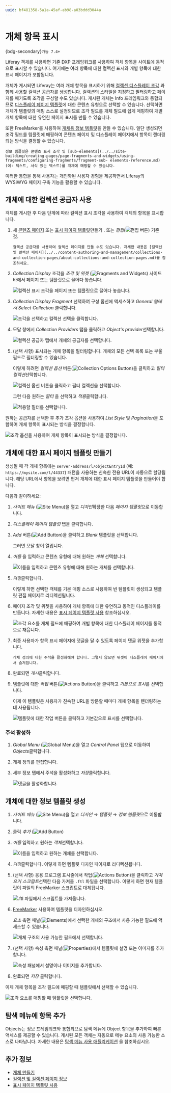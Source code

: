 ```yaml
---
uuid: bf481358-5a1a-45af-ab98-a03bddd3044a
---
```


# 개체 항목 표시

{bdg-secondary}`가능 7.4+`

Liferay 객체를 사용하면 기존 DXP 프레임워크를 사용하여 객체 항목을 사이트에 동적으로 표시할 수 있습니다. 여기에는 여러 항목에 대한 컬렉션 표시와 개별 항목에 대한 표시 페이지가 포함됩니다.

개체가 게시되면 Liferay는 여러 개체 항목을 표시하기 위해 [컬렉션 디스플레이 조각](../../site-building/displaying-content/additional-content-display-options/displaying-collections.md#adding-a-collection-display-fragment-to-a-page) 과 함께 사용할 컬렉션 공급자를 생성합니다. 컬렉션의 스타일을 지정하고 필터링하고 페이지를 매기도록 조각을 구성할 수도 있습니다. 게시된 개체는 Info 프레임워크와 통합되므로 [디스플레이 페이지 템플릿](../../site-building/displaying-content/using-display-page-templates.md)에 대한 콘텐츠 유형으로 선택할 수 있습니다. 선택하면 개체가 템플릿의 매핑 소스로 설정되므로 조각 필드를 개체 필드에 쉽게 매핑하여 개별 개체 항목에 대한 유연한 페이지 표시를 만들 수 있습니다.

또한 FreeMarker를 사용하여 [개체용 정보 템플릿](#creating-information-templates-for-objects)을 만들 수 있습니다. 일단 생성되면 조각 필드를 템플릿에 매핑하여 콘텐츠 페이지 및 디스플레이 페이지에서 항목이 렌더링되는 방식을 결정할 수 있습니다.

```{note}
정보 템플릿은 콘텐츠 표시 조각 및 [sub-elements](../../site-building/creating-pages/page-fragments-and-widgets/using-fragments/configuring-fragments/fragment-sub- elements-reference.md)(예: 텍스트, 서식 있는 텍스트)를 개체에 매핑할 수 있습니다.
```

이러한 통합을 통해 사용자는 개인화된 사용자 경험을 제공하면서 Liferay의 WYSIWYG 페이지 구축 기능을 활용할 수 있습니다.

## 개체에 대한 컬렉션 공급자 사용

객체를 게시한 후 다음 단계에 따라 컬렉션 표시 조각을 사용하여 객체의 항목을 표시합니다.

1. 새 [콘텐츠 페이지](../../site-building/creating-pages/using-content-pages.md) 또는 [표시 페이지 템플릿](../../site-building/displaying-content/using-display-page-templates/creating-and-managing-display-page-templates.md)만들기 . 또는 *편집*(![편집 버튼](../../images/icon-edit-pencil.png)) 기존 것. 

   ```{note}
   컬렉션 공급자를 사용하여 컬렉션 페이지를 만들 수도 있습니다. 자세한 내용은 [컬렉션 및 컬렉션 페이지](../../content-authoring-and-management/collections-and-collection-pages/about-collections-and-collection-pages.md)를 참조하세요.
   ```

1. *Collection Display* 조각을 *조각 및 위젯* (![Fragments and Widgets](../../images/icon-plus.png)) 사이드바에서 페이지 또는 템플릿으로 끌어다 놓습니다.
   
   ![컬렉션 표시 조각을 페이지 또는 템플릿으로 끌어다 놓습니다.](./displaying-object-entries/images/01.png)

1. *Collection Display Fragment* 선택하여 구성 옵션에 액세스하고 *General 탭에서 Select Collection* 클릭합니다.
   
   ![조각을 선택하고 컬렉션 선택을 클릭합니다.](../objects/displaying-object-entries/images/02.png)

1. 모달 창에서 *Collection Providers* 탭을 클릭하고 *Object's provider*선택합니다.
   
   ![컬렉션 공급자 탭에서 개체의 공급자를 선택합니다.](./displaying-object-entries/images/03.png)

1. (선택 사항) 표시되는 개체 항목을 필터링합니다. 개체의 모든 선택 목록 또는 부울 필드로 필터링할 수 있습니다.
   
   이렇게 하려면 *컬렉션 옵션* 버튼(![Collection Options Button](../../images/icon-actions.png))을 클릭하고 *필터 컬렉션*선택합니다.
   
   ![컬렉션 옵션 버튼을 클릭하고 필터 컬렉션을 선택합니다.](./displaying-object-entries/images/04.png)
   
   그런 다음 원하는 *필터* 을 선택하고 *적용*클릭합니다.
   
   ![적용할 필터를 선택합니다.](./displaying-object-entries/images/05.png)

원하는 공급자를 선택한 후 추가 조각 옵션을 사용하여 *List Style* 및 *Pagination*을 포함하여 개체 항목이 표시되는 방식을 결정합니다.

![조각 옵션을 사용하여 개체 항목이 표시되는 방식을 결정합니다.](./displaying-object-entries/images/06.png)

## 개체에 대한 표시 페이지 템플릿 만들기

생성될 때 각 개체 항목에는 `server-address/l/objectEntryId` (예: `https://mysite.com/l/44337`) 패턴을 사용하는 친숙한 전용 URL이 자동으로 할당됩니다. 해당 URL에서 항목을 보려면 먼저 개체에 대한 표시 페이지 템플릿을 만들어야 합니다.

다음과 같이하세요:

1. *사이트 메뉴* (![Site Menu](../../images/icon-menu.png))을 열고 *디자인*확장한 다음 *페이지 템플릿*으로 이동합니다.

1. *디스플레이 페이지 템플릿* 탭을 클릭합니다.

1. *Add* 버튼(![Add Button](../../images/icon-add.png))을 클릭하고 *Blank* 템플릿을 선택합니다.
   
   그러면 모달 창이 열립니다.

1. *이름* 을 입력하고 콘텐츠 유형에 대해 원하는 *개체* 선택합니다.
   
   ![이름을 입력하고 콘텐츠 유형에 대해 원하는 개체를 선택합니다.](./displaying-object-entries/images/07.png)

1. *저장*클릭합니다.
   
   이렇게 하면 선택한 객체를 기본 매핑 소스로 사용하여 빈 템플릿이 생성되고 템플릿 편집 페이지로 리디렉션됩니다.

1. 페이지 조각 및 위젯을 사용하여 개체 항목에 대한 유연하고 동적인 디스플레이를 만듭니다. 자세한 내용은 [표시 페이지 템플릿 사용](../../site-building/displaying-content/using-display-page-templates.md) 참조하십시오.
   
   ![조각 요소를 개체 필드에 매핑하여 개별 항목에 대한 디스플레이 페이지를 동적으로 채웁니다.](./displaying-object-entries/images/08.png)

1. 최종 사용자가 항목 표시 페이지에 댓글을 달 수 있도록 페이지 댓글 위젯을 추가합니다.   

   ```{note}
   개체 정의에 대한 주석을 활성화해야 합니다. 그렇지 않으면 위젯이 디스플레이 페이지에서 숨겨집니다.
   ```

1. 완료되면 *게시*클릭합니다.

1. 템플릿에 대한 *작업* 버튼(![Actions Button](../../images/icon-actions.png))을 클릭하고 *기본으로 표시*를 선택합니다.
   
   이제 이 템플릿은 사용자가 친숙한 URL을 방문할 때마다 개체 항목을 렌더링하는 데 사용됩니다.
   
   ![템플릿에 대한 작업 버튼을 클릭하고 기본값으로 표시를 선택합니다.](./displaying-object-entries/images/09.png)

### 주석 활성화

1. *Global Menu* (![Global Menu](../../images/icon-applications-menu.png))을 열고 *Control Panel* 탭으로 이동하여 *Objects*클릭합니다.

1. 개체 정의를 편집합니다.

1. 세부 정보 탭에서 주석을 활성화하고 *저장*클릭합니다.
   
   ![댓글을 활성화합니다.](./displaying-object-entries/images/10.png)

## 개체에 대한 정보 템플릿 생성

1. *사이트 메뉴* (![Site Menu](../../images/icon-product-menu.png))을 열고 *디자인* &rarr; *템플릿* &rarr; *정보 템플릿*으로 이동합니다.

1. 클릭 *추가* (![Add Button](../../images/icon-add.png))

1. *이름* 입력하고 원하는 *객체*선택합니다.
   
   ![이름을 입력하고 원하는 개체를 선택합니다.](./displaying-object-entries/images/11.png)

1. *저장*클릭합니다. 이렇게 하면 템플릿 디자인 페이지로 리디렉션됩니다.

1. (선택 사항) 응용 프로그램 표시줄에서 작업(![Actions Button](../../images/icon-actions.png))을 클릭하고 *가져오기 스크립트*선택한 다음 가져올 `.ftl` 파일을 선택합니다. 이렇게 하면 현재 템플릿이 파일의 FreeMarker 스크립트로 대체됩니다.
   
   ![.ftl 파일에서 스크립트를 가져옵니다.](./displaying-object-entries/images/12.png)

1. [FreeMarker](https://freemarker.apache.org) 사용하여 템플릿을 디자인하십시오.
   
   *요소* 측면 패널(![Elements](../../images/icon-list-ul.png))에서 선택한 개체의 구조에서 사용 가능한 필드에 액세스할 수 있습니다.
   
   ![개체 구조의 사용 가능한 필드에서 선택합니다.](./displaying-object-entries/images/13.png)

1. (선택 사항) 속성 측면 패널(![Properties](../../images/icon-cog3.png))에서 템플릿에 설명 또는 이미지를 추가합니다.
   
   ![속성 패널에서 설명이나 이미지를 추가합니다.](./displaying-object-entries/images/14.png)

1. 완료되면 *저장* 클릭합니다.

이제 개체 항목을 조각 필드에 매핑할 때 템플릿에서 선택할 수 있습니다.

![조각 요소를 매핑할 때 템플릿을 선택합니다.](./displaying-object-entries/images/15.png)

## 탐색 메뉴에 항목 추가

Objects는 정보 프레임워크와 통합되므로 탐색 메뉴에 Object 항목을 추가하여 빠른 액세스를 제공할 수 있습니다. 게시된 모든 객체는 자동으로 메뉴 요소의 사용 가능한 소스로 나타납니다. 자세한 내용은 [탐색 메뉴 사용 애플리케이션](../../site-building/site-navigation/using-the-navigation-menus-application.md) 을 참조하십시오.

## 추가 정보

* [개체 만들기](./creating-and-managing-objects/creating-objects.md)
* [컬렉션 및 컬렉션 페이지 정보](../../content-authoring-and-management/collections-and-collection-pages/about-collections-and-collection-pages.md)
* [표시 페이지 템플릿 사용](../../site-building/displaying-content/using-display-page-templates.md)
